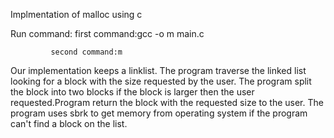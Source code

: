 Implmentation of malloc using c

Run command: first command:gcc -o m main.c
             
             second command:m 
             
             
Our implementation keeps a linklist. The program traverse the linked list looking for a block with the size requested by the user.  The program split the block into two blocks if the block is larger then the user requested.Program return the block with the requested size to the user. The program uses sbrk to get memory from operating system if the program  can't find a block on the list.
